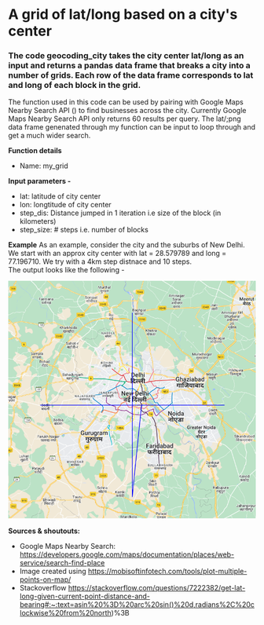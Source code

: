 # A grid of lat/long based on a city's center

### The code geocoding_city takes the city center lat/long as an input and returns a pandas data frame that breaks a city into a number of grids. Each row of the data frame corresponds to lat and long of each block in the grid. 

The function used in this code can be used by pairing with Google Maps Nearby Search API () to find businesses across the city. 
Currently  Google Maps Nearby Search API only returns 60 results per query. The lat/;png data frame genenated through my function can be input to loop through 
and get a much wider search. 

__Function details__
* Name: my_grid

__Input parameters -__ 
* lat: latitude of city center 
* lon: longtitude of city center 
* step_dis: Distance jumped in 1 iteration i.e size of the block (in kilometers)
* step_size: # steps i.e. number of blocks

__Example__ 
As an example, consider the city and the suburbs of New  Delhi. We start with an approx city center with lat = 28.579789 and long = 77.196710. 
We try with a 4km step distnace and 10 steps.  
The output looks like the following - 

![Screenshot](distance_covered.png)





__Sources & shoutouts:__
* Google Maps Nearby Search: https://developers.google.com/maps/documentation/places/web-service/search-find-place
* Image created using https://mobisoftinfotech.com/tools/plot-multiple-points-on-map/
* Stackoverflow https://stackoverflow.com/questions/7222382/get-lat-long-given-current-point-distance-and-bearing#:~:text=asin%20%3D%20arc%20sin()%20d,radians%2C%20clockwise%20from%20north)%3B


